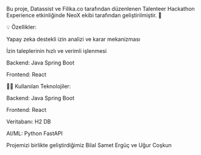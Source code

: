 Bu proje, Datassist ve Filika.co tarafından düzenlenen Talenteer Hackathon Experience etkinliğinde NeoX ekibi tarafından geliştirilmiştir. 🚀

💡 Özellikler:

Yapay zeka destekli izin analizi ve karar mekanizması

İzin taleplerinin hızlı ve verimli işlenmesi

Backend: Java Spring Boot

Frontend: React

👨‍💻 Kullanılan Teknolojiler:

Backend: Java Spring Boot

Frontend: React

Veritabanı: H2 DB

AI/ML: Python FastAPI

Projemizi birlikte geliştirdiğimiz Bilal Samet Ergüç ve Uğur Coşkun 

